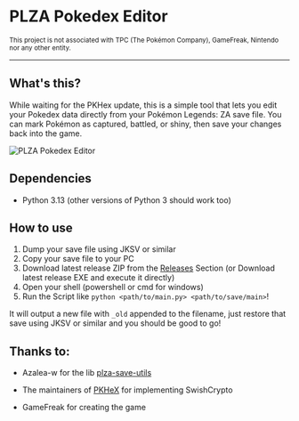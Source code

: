 # PLZA Pokedex Editor
<sub>This project is not associated with TPC (The Pokémon Company), GameFreak, Nintendo nor any other entity.</sub>

---

## What's this?
While waiting for the PKHex update, this is a simple tool that lets you edit your Pokedex data directly from your Pokémon Legends: ZA save file.
You can mark Pokémon as captured, battled, or shiny, then save your changes back into the game.

![PLZA Pokedex Editor](https://gbatemp.net/attachments/1760829828787-png.534210/)

## Dependencies
- Python 3.13 (other versions of Python 3 should work too)

## How to use

1. Dump your save file using JKSV or similar
2. Copy your save file to your PC
3. Download latest release ZIP from the [Releases](https://github.com/AngeHell47/PLZA-Pokedex-Editor/releases) Section (or Download latest release EXE and execute it directly)
4. Open your shell (powershell or cmd for windows)
5. Run the Script like `python <path/to/main.py> <path/to/save/main>`!

It will output a new file with `_old` appended to the filename, just restore that save using JKSV or similar and you should be good to go! 

## Thanks to:
- Azalea-w for the lib [plza-save-utils](https://github.com/azalea-w/plza-save-utils)

- The maintainers of [PKHeX](https://github.com/kwsch/PKHeX/) for implementing SwishCrypto

- GameFreak for creating the game
